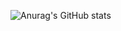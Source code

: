 ![Anurag's GitHub stats](https://vercel-bj0qrkp0j-ziedguettari.vercel.app/api?username=ElBartoTn&show=reviews,discussions_started,discussions_answered,prs_merged,prs_merged_percentage)

